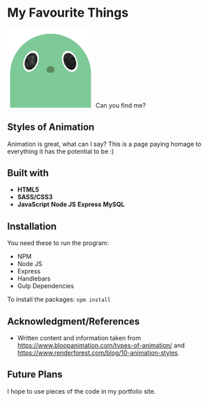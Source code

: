 # My Favourite Things

<img src="public/images/monster.gif" width="200"> Can you find me?

## Styles of Animation


Animation is great, what can I say? This is a page paying homage to everything it has the potential to be :)


## Built with
* **HTML5**
* **SASS/CSS3**
* **JavaScript**
**Node JS**
**Express**
**MySQL**


## Installation

You need these to run the program:

* NPM
* Node JS
* Express
* Handlebars
* Gulp Dependencies

To install the packages: `npm install`

## Acknowledgment/References

* Written content and information taken from https://www.bloopanimation.com/types-of-animation/ and https://www.renderforest.com/blog/10-animation-styles.

## Future Plans

I hope to use pieces of the code in my portfolio site.
